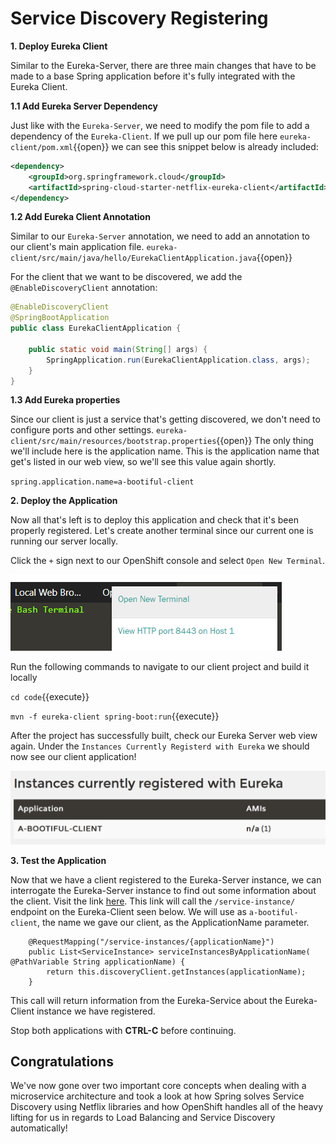 # Service Discovery Registering

**1. Deploy Eureka Client**

Similar to the Eureka-Server, there are three main changes that have to be made to a base Spring application before it's fully integrated with the Eureka Client.

**1.1 Add Eureka Server Dependency**

Just like with the `Eureka-Server`, we need to modify the pom file to add a dependency of the `Eureka-Client`. If we pull up our pom file here ``eureka-client/pom.xml``{{open}} we can see this snippet below is already included:

```xml
<dependency>
    <groupId>org.springframework.cloud</groupId>
    <artifactId>spring-cloud-starter-netflix-eureka-client</artifactId>
</dependency>
```

**1.2 Add Eureka Client Annotation**

Similar to our `Eureka-Server` annotation, we need to add an annotation to our client's main application file. ``eureka-client/src/main/java/hello/EurekaClientApplication.java``{{open}}

For the client that we want to be discovered, we add the `@EnableDiscoveryClient` annotation:

```java
@EnableDiscoveryClient
@SpringBootApplication
public class EurekaClientApplication {

    public static void main(String[] args) {
        SpringApplication.run(EurekaClientApplication.class, args);
    }
}
```

**1.3 Add Eureka properties**

Since our client is just a service that's getting discovered, we don't need to configure ports and other settings. ``eureka-client/src/main/resources/bootstrap.properties``{{open}}
The only thing we'll include here is the application name. This is the application name that get's listed in our web view, so we'll see this value again shortly.

`spring.application.name=a-bootiful-client`


**2. Deploy the Application**

Now all that's left is to deploy this application and check that it's been properly registered. Let's create another terminal since our current one is running our server locally. 

Click the `+` sign next to our OpenShift console and select `Open New Terminal`.

![Open New Terminal](../../assets/middleware/rhoar-microservices/open-new-terminal.png)

Run the following commands to navigate to our client project and build it locally

``cd code``{{execute}}

``mvn -f eureka-client spring-boot:run``{{execute}}

After the project has successfully built, check our Eureka Server web view again. Under the `Instances Currently Registerd with Eureka` we should now see our client application!

![Open New Terminal](../../assets/middleware/rhoar-microservices/eureka-new-terminal.png)

**3. Test the Application**

Now that we have a client registered to the Eureka-Server instance, we can interrogate the Eureka-Server instance to find out some information about the client. Visit the link [here](https://[[HOST_SUBDOMAIN]]-8080-[[KATACODA_HOST]].environments.katacoda.com/service-instances/a-bootiful-client). This link will call the `/service-instance/` endpoint on the Eureka-Client seen below. We will use as `a-bootiful-client`, the name we gave our client, as the ApplicationName parameter.

```
    @RequestMapping("/service-instances/{applicationName}")
    public List<ServiceInstance> serviceInstancesByApplicationName( @PathVariable String applicationName) {
        return this.discoveryClient.getInstances(applicationName);
    }
```

This call will return information from the Eureka-Service about the Eureka-Client instance we have registered. 

Stop both applications with **CTRL-C** before continuing.

## Congratulations

We've now gone over two important core concepts when dealing with a microservice architecture and took a look at how Spring solves Service Discovery using Netflix libraries and how OpenShift handles all of the heavy lifting for us in regards to Load Balancing and Service Discovery automatically!